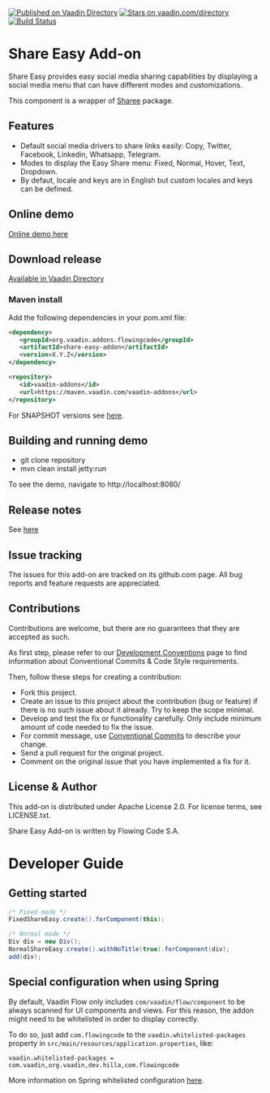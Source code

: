 [![Published on Vaadin Directory](https://img.shields.io/badge/Vaadin%20Directory-published-00b4f0.svg)](https://vaadin.com/directory/component/share-easy-add-on)
[![Stars on vaadin.com/directory](https://img.shields.io/vaadin-directory/star/share-easy-add-on.svg)](https://vaadin.com/directory/component/share-easy-add-on)
[![Build Status](https://jenkins.flowingcode.com/job/ShareEasy-addon/badge/icon)](https://jenkins.flowingcode.com/job/ShareEasy-addon)

# Share Easy Add-on

Share Easy provides easy social media sharing capabilities by displaying a social media menu that can have different modes and customizations.

This component is a wrapper of [Sharee](https://github.com/parsagholipour/sharee) package.

## Features

- Default social media drivers to share links easily: Copy, Twitter, Facebook, Linkedin, Whatsapp, Telegram.
- Modes to display the Easy Share menu: Fixed, Normal, Hover, Text, Dropdown.
- By defaut, locale and keys are in English but custom locales and keys can be defined.

## Online demo

[Online demo here](http://addonsv24.flowingcode.com/share-easy)

## Download release

[Available in Vaadin Directory](https://vaadin.com/directory/component/share-easy-add-on)

### Maven install

Add the following dependencies in your pom.xml file:

```xml
<dependency>
   <groupId>org.vaadin.addons.flowingcode</groupId>
   <artifactId>share-easy-addon</artifactId>
   <version>X.Y.Z</version>
</dependency>
```
<!-- the above dependency should be updated with latest released version information -->

```xml
<repository>
   <id>vaadin-addons</id>
   <url>https://maven.vaadin.com/vaadin-addons</url>
</repository>
```

For SNAPSHOT versions see [here](https://maven.flowingcode.com/snapshots/).

## Building and running demo

- git clone repository
- mvn clean install jetty:run

To see the demo, navigate to http://localhost:8080/

## Release notes

See [here](https://github.com/FlowingCode/ShareEasy/releases)

## Issue tracking

The issues for this add-on are tracked on its github.com page. All bug reports and feature requests are appreciated. 

## Contributions

Contributions are welcome, but there are no guarantees that they are accepted as such. 

As first step, please refer to our [Development Conventions](https://github.com/FlowingCode/DevelopmentConventions) page to find information about Conventional Commits & Code Style requirements.

Then, follow these steps for creating a contribution:

- Fork this project.
- Create an issue to this project about the contribution (bug or feature) if there is no such issue about it already. Try to keep the scope minimal.
- Develop and test the fix or functionality carefully. Only include minimum amount of code needed to fix the issue.
- For commit message, use [Conventional Commits](https://github.com/FlowingCode/DevelopmentConventions/blob/main/conventional-commits.md) to describe your change.
- Send a pull request for the original project.
- Comment on the original issue that you have implemented a fix for it.

## License & Author

This add-on is distributed under Apache License 2.0. For license terms, see LICENSE.txt.

Share Easy Add-on is written by Flowing Code S.A.

# Developer Guide

## Getting started

```java
/* Fixed mode */
FixedShareEasy.create().forComponent(this);

/* Normal mode */
Div div = new Div();
NormalShareEasy.create().withNoTitle(true).forComponent(div);
add(div);
```

## Special configuration when using Spring

By default, Vaadin Flow only includes ```com/vaadin/flow/component``` to be always scanned for UI components and views. For this reason, the addon might need to be whitelisted in order to display correctly. 

To do so, just add ```com.flowingcode``` to the ```vaadin.whitelisted-packages``` property in ```src/main/resources/application.properties```, like:

```vaadin.whitelisted-packages = com.vaadin,org.vaadin,dev.hilla,com.flowingcode```
 
More information on Spring whitelisted configuration [here](https://vaadin.com/docs/latest/integrations/spring/configuration/#configure-the-scanning-of-packages).
